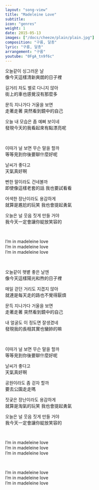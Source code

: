 ```yaml
---
layout: "song-view"
title: "Madeleine Love"
subtitle:
icon: "genres"
weight: 1
date: 2015-05-13
images: ["/docs/cheeze/plain/plain.jpg"]
composition: "구름, 달총"
lyric: "구름, 달총"
arrangement: "구름"
youtube: "0FgA_tn9f6c"
---
```


오늘같이 싱그러운 날  
像今天這樣清新爽朗的日子裡  

길거리 차도 별로 다니지 않아  
街上的車也感覺沒有那麼多  

문득 지나가다 거울을 보면  
走著走著 突然看到鏡中的自己  

오늘 내 모습은 좀 예뻐 보이네  
發現今天的我看起來有點漂亮呢  

<br>

이따가 널 보면 무슨 말을 할까  
等等見到你後要聊什麼好呢  

날씨가 좋다고  
天氣真好啊  

뻔한 말이라도 건네볼까  
即使像這樣老套的話 我也要試看看  

어색한 장난이라도 용감하게  
就算是尷尬的玩笑 我也會提起勇氣  

오늘은 널 웃음 짓게 만들 거야  
我今天一定會讓你綻放笑容的  

<br>

I’m in madeleine love  
I’m in madeleine love  
I’m in madeleine love  

<br>

오늘같이 햇볕 좋은 날엔  
像今天這樣陽光和煦的日子裡  

매일 걷던 거리도 지겹지 않아  
就連是每天走的路也不覺得厭煩  

문득 지나가다 거울을 보면  
走著走著 突然看到鏡中的自己  

내 얼굴도 이 정도면 잘생겼네  
發現我的長相其實也蠻帥的嘛  

<br>

이따가 널 보면 무슨 말을 할까  
等等見到你後要聊什麼好呢  

날씨가 좋다고  
天氣真好啊  

공원이라도 좀 걷자 할까  
要去公園走走嗎

짓궂은 장난이라도 용감하게  
就算是淘氣的玩笑 我也會提起勇氣  

오늘은 널 웃음 짓게 만들 거야  
我今天一定會讓你綻放笑容的  

<br>

I’m in madeleine love  
I’m in madeleine love  
I’m in madeleine love  

<br>

I’m in madeleine love  
I’m in madeleine love  
I’m in madeleine love  
